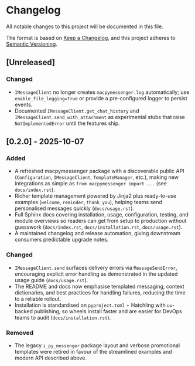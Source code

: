 # Changelog

All notable changes to this project will be documented in this file.

The format is based on [Keep a Changelog](https://keepachangelog.com/en/1.0.0/),
and this project adheres to [Semantic Versioning](https://semver.org/spec/v2.0.0.html).

## [Unreleased]

<!-- note: add changes here after each major change -->

### Changed
- `IMessageClient` no longer creates ``macpymessenger.log`` automatically; use ``enable_file_logging=True`` or provide a pre-configured logger to persist events.
- Documented `IMessageClient.get_chat_history` and `IMessageClient.send_with_attachment` as experimental stubs that raise ``NotImplementedError`` until the features ship.

## [0.2.0] - 2025-10-07
### Added
- A refreshed macpymessenger package with a discoverable public API (`Configuration`, `IMessageClient`, `TemplateManager`, etc.), making new integrations as simple as `from macpymessenger import ...` (see `docs/index.rst`).
- Richer template management powered by Jinja2 plus ready-to-use examples (`welcome`, `reminder`, `thank_you`), helping teams send personalised messages quickly (`docs/usage.rst`).
- Full Sphinx docs covering installation, usage, configuration, testing, and module overviews so readers can get from setup to production without guesswork (`docs/index.rst`, `docs/installation.rst`, `docs/usage.rst`).
- A maintained changelog and release automation, giving downstream consumers predictable upgrade notes.

### Changed
- `IMessageClient.send` surfaces delivery errors via `MessageSendError`, encouraging explicit error handling as demonstrated in the updated usage guide (`docs/usage.rst`).
- The README and docs now emphasise templated messaging, context dictionaries, and best practices for handling failures, reducing the time to a reliable rollout.
- Installation is standardised on `pyproject.toml` + Hatchling with `uv`-backed publishing, so wheels install faster and are easier for DevOps teams to audit (`docs/installation.rst`).

### Removed
- The legacy `i_py_messenger` package layout and verbose promotional templates were retired in favour of the streamlined examples and modern API described above.
